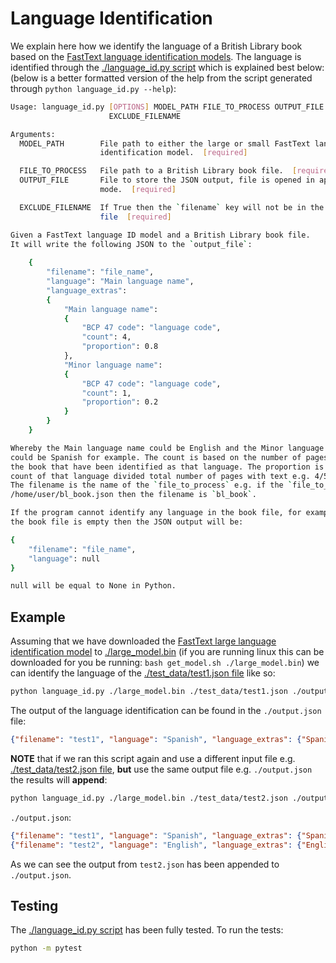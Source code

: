 # Language Identification

We explain here how we identify the language of a British Library book based on the [FastText language identification models](https://fasttext.cc/docs/en/language-identification.html). The language is identified through the [./language_id.py script](./language_id.py) which is explained best below: (below is a better formatted version of the help from the script generated through `python language_id.py --help`):

``` bash
Usage: language_id.py [OPTIONS] MODEL_PATH FILE_TO_PROCESS OUTPUT_FILE
                      EXCLUDE_FILENAME

Arguments:
  MODEL_PATH        File path to either the large or small FastText language
                    identification model.  [required]

  FILE_TO_PROCESS   File path to a British Library book file.  [required]
  OUTPUT_FILE       File to store the JSON output, file is opened in append
                    mode.  [required]

  EXCLUDE_FILENAME  If True then the `filename` key will not be in the output
                    file  [required]

Given a FastText language ID model and a British Library book file. 
It will write the following JSON to the `output_file`:
    
    {
        "filename": "file_name",
        "language": "Main language name", 
        "language_extras": 
        {
            "Main language name": 
            {
                "BCP 47 code": "language code", 
                "count": 4, 
                "proportion": 0.8
            },
            "Minor language name":
            {
                "BCP 47 code": "language code", 
                "count": 1, 
                "proportion": 0.2
            }
        }
    }

Whereby the Main language name could be English and the Minor language name 
could be Spanish for example. The count is based on the number of pages in 
the book that have been identified as that language. The proportion is the 
count of that language divided total number of pages with text e.g. 4/5 = 0.8.
The filename is the name of the `file_to_process` e.g. if the `file_to_process` is
/home/user/bl_book.json then the filename is `bl_book`.

If the program cannot identify any language in the book file, for example if
the book file is empty then the JSON output will be:

{
    "filename": "file_name",
    "language": null
} 

null will be equal to None in Python.
```

## Example

Assuming that we have downloaded the [FastText large language identification model](https://fasttext.cc/docs/en/language-identification.html) to [./large_model.bin](./large_model.bin) (if you are running linux this can be downloaded for you be running: `bash get_model.sh ./large_model.bin`) we can identify the language of the [./test_data/test1.json file](./test_data/test1.json) like so:

``` bash
python language_id.py ./large_model.bin ./test_data/test1.json ./output.json False
```

The output of the language identification can be found in the `./output.json` file:

``` json
{"filename": "test1", "language": "Spanish", "language_extras": {"Spanish": {"BCP 47 code": "es", "count": 2, "proportion": 0.6666666666666666}, "English": {"BCP 47 code": "en", "count": 1, "proportion": 0.3333333333333333}}}
```

**NOTE** that if we ran this script again and use a different input file e.g. [./test_data/test2.json file](./test_data/test2.json), **but** use the same output file e.g. `./output.json` the results will **append**:

``` bash
python language_id.py ./large_model.bin ./test_data/test2.json ./output.json False
```

`./output.json`:

```json
{"filename": "test1", "language": "Spanish", "language_extras": {"Spanish": {"BCP 47 code": "es", "count": 2, "proportion": 0.6666666666666666}, "English": {"BCP 47 code": "en", "count": 1, "proportion": 0.3333333333333333}}}
{"filename": "test2", "language": "English", "language_extras": {"English": {"BCP 47 code": "en", "count": 3, "proportion": 1.0}}}
```

As we can see the output from `test2.json` has been appended to `./output.json`.


## Testing

The [./language_id.py script](./language_id.py) has been fully tested. To run the tests:

``` bash
python -m pytest
```